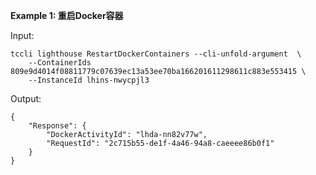 **Example 1: 重启Docker容器**



Input: 

```
tccli lighthouse RestartDockerContainers --cli-unfold-argument  \
    --ContainerIds 809e9d4014f08811779c07639ec13a53ee70ba166201611298611c883e553415 \
    --InstanceId lhins-nwycpjl3
```

Output: 
```
{
    "Response": {
        "DockerActivityId": "lhda-nn82v77w",
        "RequestId": "2c715b55-de1f-4a46-94a8-caeeee86b0f1"
    }
}
```

